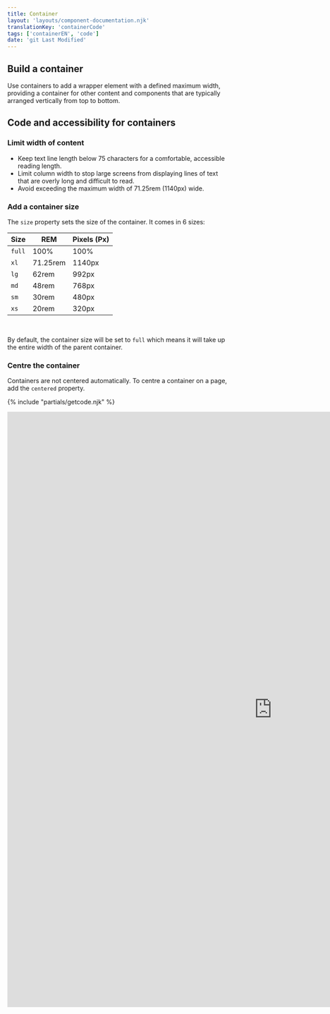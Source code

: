 ```yaml
---
title: Container
layout: 'layouts/component-documentation.njk'
translationKey: 'containerCode'
tags: ['containerEN', 'code']
date: 'git Last Modified'
---
```


## Build a container

Use containers to add a wrapper element with a defined maximum width, providing a container for other content and components that are typically arranged vertically from top to bottom.

## Code and accessibility for containers

### Limit width of content

- Keep text line length below 75 characters for a comfortable, accessible reading length.
- Limit column width to stop large screens from displaying lines of text that are overly long and difficult to read.
- Avoid exceeding the maximum width of 71.25rem (1140px) wide.

### Add a container size

The `size` property sets the size of the container. It comes in 6 sizes:

| Size   | REM      | Pixels (Px) |
| ------ | -------- | ----------- |
| `full` | 100%     | 100%        |
| `xl`   | 71.25rem | 1140px      |
| `lg`   | 62rem    | 992px       |
| `md`   | 48rem    | 768px       |
| `sm`   | 30rem    | 480px       |
| `xs`   | 20rem    | 320px       |

<br/>

By default, the container size will be set to `full` which means it will take up the entire width of the parent container.

### Centre the container

Containers are not centered automatically. To centre a container on a page, add the `centered` property.

{% include "partials/getcode.njk" %}

<iframe
  title="Overview of gcds-container properties and events."
  src="https://cds-snc.github.io/gcds-components/iframe.html?viewMode=docs&demo=true&singleStory=true&id=components-container--events-properties"
  width="1200"
  height="1350"
  style="display: block; margin: 0 auto;"
  frameBorder="0"
  allow="clipboard-write"
></iframe>
